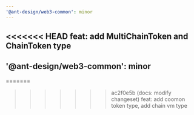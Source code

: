 ```yaml
---
'@ant-design/web3-common': minor
---
```


<<<<<<< HEAD
feat: add MultiChainToken and ChainToken type
---
'@ant-design/web3-common': minor
---

=======
>>>>>>> ac2f0e5b (docs: modify changeset)
feat: add coomon token type, add chain vm type
